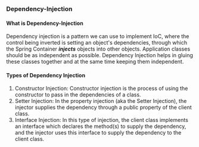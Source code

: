 ### Dependency-Injection

#### What is Dependency-Injection
Dependency injection is a pattern we can use to implement IoC, 
where the control being inverted is setting an object's dependencies, 
through which the Spring Container ***injects*** objects into other objects.
Application classes should be as independent as possible. Dependency Injection helps in
gluing these classes together and at the same time keeping them independent.

#### Types of Dependency Injection
1. Constructor Injection: Constructor injection is the process of using the constructor to pass in the dependencies of a class.
2. Setter Injection: In the property injection (aka the Setter Injection), the injector supplies the dependency through a public property of the client class.
3. Interface Injection: In this type of injection, the client class implements an interface which declares the method(s) to supply the dependency, and the injector uses this interface to supply the dependency to the client class.

